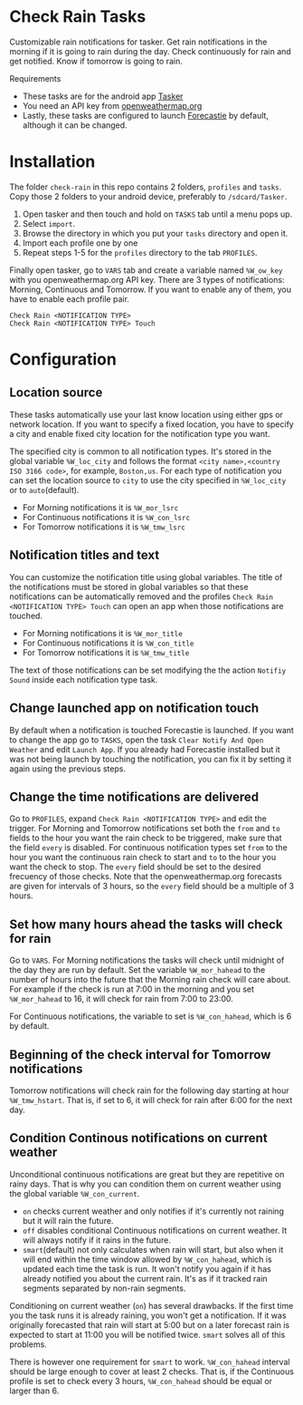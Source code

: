 # Check Rain Tasks
Customizable rain notifications for tasker. Get rain notifications in the morning if it is going to rain during the day. Check continuously for rain and get notified. Know if tomorrow is going to rain.

Requirements
  * These tasks are for the android app [Tasker](http://tasker.dinglisch.net/)
  * You need an API key from [openweathermap.org](http://openweathermap.org/appid)
  * Lastly, these tasks are configured to launch [Forecastie](https://github.com/martykan/forecastie) by default, although it can be changed.

# Installation
The folder `check-rain` in this repo contains 2 folders, `profiles` and `tasks`. Copy those 2 folders to your android device, preferably to `/sdcard/Tasker`.
  1. Open tasker and then touch and hold on `TASKS` tab until a menu pops up.
  2. Select `import`.
  3. Browse the directory in which you put your `tasks` directory and open it.
  4. Import each profile one by one
  5. Repeat steps 1-5 for the `profiles` directory to the tab `PROFILES`.

Finally open tasker, go to `VARS` tab and create a variable named `%W_ow_key` with you openweathermap.org API key. There are 3 types of notifications: Morning, Continuous and Tomorrow. If you want to enable any of them, you have to enable each profile pair.
```
Check Rain <NOTIFICATION TYPE>
Check Rain <NOTIFICATION TYPE> Touch
```

# Configuration

## Location source

These tasks automatically use your last know location using either gps or network location. If you want to specify a fixed location, you have to specify a city and enable fixed city location for the notification type you want.

The specified city is common to all notification types. It's stored in the global variable `%W_loc_city` and follows the format `<city name>,<country ISO 3166 code>`, for example, `Boston,us`. For each type of notification you can set the location source to `city` to use the city specified in `%W_loc_city` or to `auto`(default).
  * For Morning notifications it is `%W_mor_lsrc`
  * For Continuous notifications it is `%W_con_lsrc`
  * For Tomorrow notifications it is `%W_tmw_lsrc`
  
## Notification titles and text

You can customize the notification title using global variables. The title of the notifications must be stored in global variables so that these notifications can be automatically removed and the profiles `Check Rain <NOTIFICATION TYPE> Touch` can open an app when those notifications are touched.
  * For Morning notifications it is `%W_mor_title`
  * For Continuous notifications it is `%W_con_title`
  * For Tomorrow notifications it is `%W_tmw_title`
  
The text of those notifications can be set modifying the the action `Notifiy Sound` inside each notification type task.

## Change launched app on notification touch

By default when a notification is touched Forecastie is launched. If you want to change the app go to `TASKS`, open the task `Clear Notify And Open Weather` and edit `Launch App`. If you already had Forecastie installed but it was not being launch by touching the notification, you can fix it by setting it again using the previous steps.

## Change the time notifications are delivered

Go to `PROFILES`, expand `Check Rain <NOTIFICATION TYPE>` and edit the trigger. For Morning and Tomorrow notifications set both the `from` and `to` fields to the hour you want the rain check to be triggered, make sure that the field `every` is disabled. For continuous notification types set `from` to the hour you want the continuous rain check to start and `to` to the hour you want the check to stop. The `every` field should be set to the desired frecuency of those checks. Note that the openweathermap.org forecasts are given for intervals of 3 hours, so the `every` field should be a multiple of 3 hours.

## Set how many hours ahead the tasks will check for rain

Go to `VARS`. For Morning notifications the tasks will check until midnight of the day they are run by default. Set the variable `%W_mor_hahead` to the number of hours into the future that the Morning rain check will care about. For example if the check is run at 7:00 in the morning and you set `%W_mor_hahead` to 16, it will check for rain from 7:00 to 23:00.

For Continuous notifications, the variable to set is `%W_con_hahead`, which is 6 by default.

## Beginning of the check interval for Tomorrow notifications

Tomorrow notifications will check rain for the following day starting at hour `%W_tmw_hstart`. That is, if set to 6, it will check for rain after 6:00 for the next day.

## Condition Continous notifications on current weather

Unconditional continuous notifications are great but they are repetitive on rainy days. That is why you can condition them on current weather using the global variable `%W_con_current`.
  * `on` checks current weather and only notifies if it's currently not raining but it will rain the future.
  * `off` disables conditional Continuous notifications on current weather. It will always notify if it rains in the future.
  * `smart`(default) not only calculates when rain will start, but also when it will end within the time window allowed by `%W_con_hahead`, which is updated each time the task is run. It won't notify you again if it has already notified you about the current rain. It's as if it tracked rain segments separated by non-rain segments.
  
Conditioning on current weather (`on`) has several drawbacks. If the first time you the task runs it is already raining, you won't get a notification. If it was originally forecasted that rain will start at 5:00 but on a later forecast rain is expected to start at 11:00 you will be notified twice. `smart` solves all of this problems.

There is however one requirement for `smart` to work. `%W_con_hahead` interval should be large enough to cover at least 2 checks. That is, if the Continuous profile is set to check every 3 hours, `%W_con_hahead` should be equal or larger than 6.
